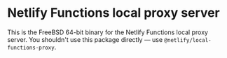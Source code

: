 # Netlify Functions local proxy server

This is the FreeBSD 64-bit binary for the Netlify Functions local proxy server. You shouldn't use this package directly
— use `@netlify/local-functions-proxy`.
